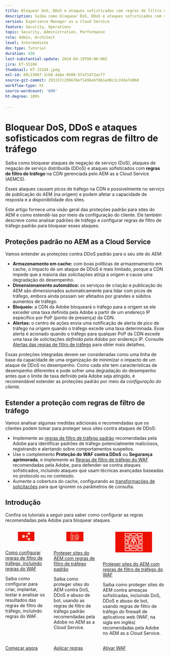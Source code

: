 ```yaml
---
title: Bloquear DoS, DDoS e ataques sofisticados com regras de filtro de tráfego
description: Saiba como bloquear DoS, DDoS e ataques sofisticados com regras de filtro de tráfego no AEM as a Cloud Service.
version: Experience Manager as a Cloud Service
feature: Security, Operations
topic: Security, Administration, Performance
role: Admin, Architect
level: Intermediate
doc-type: Tutorial
duration: 436
last-substantial-update: 2024-04-19T00:00:00Z
jira: KT-15184
thumbnail: KT-15184.jpeg
exl-id: 60c2306f-3cb6-4a6e-9588-5fa71472acf7
source-git-commit: 293157c296676ef1496e6f861ed8c2c24da7e068
workflow-type: ht
source-wordcount: '609'
ht-degree: 100%

---
```


# Bloquear DoS, DDoS e ataques sofisticados com regras de filtro de tráfego

Saiba como bloquear ataques de negação de serviço (DoS), ataques de negação de serviço distribuída (DDoS) e ataques sofisticados com **regras de filtro de tráfego** na CDN gerenciada pelo AEM as a Cloud Service (AEMCS).

Esses ataques causam picos de tráfego na CDN e possivelmente no serviço de publicação do AEM (na origem) e podem afetar a capacidade de resposta e a disponibilidade dos sites.

Este artigo fornece uma visão geral das proteções padrão para sites do AEM e como estendê-las por meio da configuração do cliente. Ele também descreve como analisar padrões de tráfego e configurar regras de filtro de tráfego padrão para bloquear esses ataques.

## Proteções padrão no AEM as a Cloud Service

Vamos entender as proteções contra DDoS padrão para o seu site do AEM:

- **Armazenamento em cache:** com boas políticas de armazenamento em cache, o impacto de um ataque de DDoS é mais limitado, porque a CDN impede que a maioria das solicitações atinja a origem e cause uma degradação do desempenho.
- **Dimensionamento automático:** os serviços de criação e publicação do AEM são dimensionados automaticamente para lidar com picos de tráfego, embora ainda possam ser afetados por grandes e súbitos aumentos de tráfego.
- **Bloqueio:** a CDN da Adobe bloqueará o tráfego para a origem se ele exceder uma taxa definida pela Adobe a partir de um endereço IP específico por PoP (ponto de presença) da CDN.
- **Alertas:** o centro de ações envia uma notificação de alerta de pico de tráfego na origem quando o tráfego excede uma taxa determinada. Esse alerta é acionado quando o tráfego para qualquer PoP da CDN excede uma taxa de solicitações _definida pela Adobe_ por endereço IP. Consulte [Alertas das regras de filtro de tráfego](https://experienceleague.adobe.com/pt-br/docs/experience-manager-cloud-service/content/security/traffic-filter-rules-including-waf#traffic-filter-rules-alerts) para obter mais detalhes.

Essas proteções integradas devem ser consideradas como uma linha de base da capacidade de uma organização de minimizar o impacto de um ataque de DDoS no desempenho. Como cada site tem características de desempenho diferentes e pode sofrer uma degradação do desempenho antes que o limite de taxa definido pela Adobe seja atingido, é recomendável estender as proteções padrão por meio da _configuração do cliente_.

## Estender a proteção com regras de filtro de tráfego

Vamos analisar algumas medidas adicionais e recomendadas que os clientes podem tomar para proteger seus sites contra ataques de DDoS:

- Implemente as [regras de filtro de tráfego padrão](./traffic-filter-and-waf-rules/use-cases/using-traffic-filter-rules.md) recomendadas pela Adobe para identificar padrões de tráfego potencialmente maliciosos, registrando e alertando sobre comportamentos suspeitos.
- Use o complemento **Proteção do WAF contra DDoS** ou **Segurança aprimorada**, e implemente as [Regras de filtro de tráfego do WAF](./traffic-filter-and-waf-rules/use-cases/using-waf-rules.md) recomendadas pela Adobe, para defender-se contra ataques sofisticados, incluindo ataques que usam técnicas avançadas baseadas no protocolo ou no conteúdo.
- Aumente a cobertura do cache, configurando as [transformações de solicitações](./traffic-filter-and-waf-rules/how-to/request-transformation.md) para que ignorem os parâmetros de consulta.

## Introdução

Confira os tutoriais a seguir para saber como configurar as regras recomendadas pela Adobe para bloquear ataques.

<!-- CARDS
{target = _self}

* ./traffic-filter-and-waf-rules/setup.md
  {title = How to set up traffic filter rules including WAF rules}
  {description = Learn how to set up to create, deploy, test, and analyze the results of traffic filter rules including WAF rules.}
  {image = ./traffic-filter-and-waf-rules/assets/setup/rules-setup.png}
  {cta = Start Now}

* ./traffic-filter-and-waf-rules/use-cases/using-traffic-filter-rules.md
  {title = Protecting AEM websites using standard traffic filter rules}
  {description = Learn how to protect AEM websites from DoS, DDoS and bot abuse using Adobe-recommended standard traffic filter rules in AEM as a Cloud Service.}
  {image = ./traffic-filter-and-waf-rules/assets/use-cases/using-traffic-filter-rules.png}
  {cta = Apply Rules}

* ./traffic-filter-and-waf-rules/use-cases/using-waf-rules.md
  {title = Protecting AEM websites using WAF traffic filter rules}
  {description = Learn how to protect AEM websites from sophisticated threats including DoS, DDoS, and bot abuse using Adobe-recommended Web Application Firewall (WAF) traffic filter rules in AEM as a Cloud Service.}
  {image = ./traffic-filter-and-waf-rules/assets/use-cases/using-waf-rules.png}
  {cta = Activate WAF}

-->
<!-- START CARDS HTML - DO NOT MODIFY BY HAND -->
<div class="columns">
    <div class="column is-half-tablet is-half-desktop is-one-third-widescreen" aria-label="How to set up traffic filter rules including WAF rules">
        <div class="card" style="height: 100%; display: flex; flex-direction: column; height: 100%;">
            <div class="card-image">
                <figure class="image x-is-16by9">
                    <a href="./traffic-filter-and-waf-rules/setup.md" title="Como configurar regras de filtro de tráfego, incluindo regras do WAF" target="_self" rel="referrer">
                        <img class="is-bordered-r-small" src="./traffic-filter-and-waf-rules/assets/setup/rules-setup.png" alt="Como configurar regras de filtro de tráfego, incluindo regras do WAF"
                             style="width: 100%; aspect-ratio: 16 / 9; object-fit: cover; overflow: hidden; display: block; margin: auto;">
                    </a>
                </figure>
            </div>
            <div class="card-content is-padded-small" style="display: flex; flex-direction: column; flex-grow: 1; justify-content: space-between;">
                <div class="top-card-content">
                    <p class="headline is-size-6 has-text-weight-bold">
                        <a href="./traffic-filter-and-waf-rules/setup.md" target="_self" rel="referrer" title="Como configurar regras de filtro de tráfego, incluindo regras do WAF">Como configurar regras de filtro de tráfego, incluindo regras do WAF</a>
                    </p>
                    <p class="is-size-6">Saiba como configurar para criar, implantar, testar e analisar os resultados das regras de filtro de tráfego, incluindo regras do WAF.</p>
                </div>
                <a href="./traffic-filter-and-waf-rules/setup.md" target="_self" rel="referrer" class="spectrum-Button spectrum-Button--outline spectrum-Button--primary spectrum-Button--sizeM" style="align-self: flex-start; margin-top: 1rem;">
                    <span class="spectrum-Button-label has-no-wrap has-text-weight-bold">Começar agora</span>
                </a>
            </div>
        </div>
    </div>
    <div class="column is-half-tablet is-half-desktop is-one-third-widescreen" aria-label="Protecting AEM websites using standard traffic filter rules">
        <div class="card" style="height: 100%; display: flex; flex-direction: column; height: 100%;">
            <div class="card-image">
                <figure class="image x-is-16by9">
                    <a href="./traffic-filter-and-waf-rules/use-cases/using-traffic-filter-rules.md" title="Proteger sites do AEM com regras de filtro de tráfego padrão" target="_self" rel="referrer">
                        <img class="is-bordered-r-small" src="./traffic-filter-and-waf-rules/assets/use-cases/using-traffic-filter-rules.png" alt="Proteger sites do AEM com regras de filtro de tráfego padrão"
                             style="width: 100%; aspect-ratio: 16 / 9; object-fit: cover; overflow: hidden; display: block; margin: auto;">
                    </a>
                </figure>
            </div>
            <div class="card-content is-padded-small" style="display: flex; flex-direction: column; flex-grow: 1; justify-content: space-between;">
                <div class="top-card-content">
                    <p class="headline is-size-6 has-text-weight-bold">
                        <a href="./traffic-filter-and-waf-rules/use-cases/using-traffic-filter-rules.md" target="_self" rel="referrer" title="Proteger sites do AEM com regras de filtro de tráfego padrão">Proteger sites do AEM com regras de filtro de tráfego padrão</a>
                    </p>
                    <p class="is-size-6">Saiba como proteger sites do AEM contra DoS, DDoS e abuso de bot, usando as regras de filtro de tráfego padrão recomendadas pela Adobe no AEM as a Cloud Service.</p>
                </div>
                <a href="./traffic-filter-and-waf-rules/use-cases/using-traffic-filter-rules.md" target="_self" rel="referrer" class="spectrum-Button spectrum-Button--outline spectrum-Button--primary spectrum-Button--sizeM" style="align-self: flex-start; margin-top: 1rem;">
                    <span class="spectrum-Button-label has-no-wrap has-text-weight-bold">Aplicar regras</span>
                </a>
            </div>
        </div>
    </div>
    <div class="column is-half-tablet is-half-desktop is-one-third-widescreen" aria-label="Protecting AEM websites using WAF traffic filter rules">
        <div class="card" style="height: 100%; display: flex; flex-direction: column; height: 100%;">
            <div class="card-image">
                <figure class="image x-is-16by9">
                    <a href="./traffic-filter-and-waf-rules/use-cases/using-waf-rules.md" title="Proteger sites do AEM com regras de filtro de tráfego do WAF" target="_self" rel="referrer">
                        <img class="is-bordered-r-small" src="./traffic-filter-and-waf-rules/assets/use-cases/using-waf-rules.png" alt="Proteger sites do AEM com regras de filtro de tráfego do WAF"
                             style="width: 100%; aspect-ratio: 16 / 9; object-fit: cover; overflow: hidden; display: block; margin: auto;">
                    </a>
                </figure>
            </div>
            <div class="card-content is-padded-small" style="display: flex; flex-direction: column; flex-grow: 1; justify-content: space-between;">
                <div class="top-card-content">
                    <p class="headline is-size-6 has-text-weight-bold">
                        <a href="./traffic-filter-and-waf-rules/use-cases/using-waf-rules.md" target="_self" rel="referrer" title="Proteger sites do AEM com regras de filtro de tráfego do WAF">Proteger sites do AEM com regras de filtro de tráfego do WAF</a>
                    </p>
                    <p class="is-size-6">Saiba como proteger sites do AEM contra ameaças sofisticadas, incluindo DoS, DDoS e abuso de bot, usando regras de filtro de tráfego do firewall de aplicativos web (WAF, na sigla em inglês) recomendadas pela Adobe no AEM as a Cloud Service.</p>
                </div>
                <a href="./traffic-filter-and-waf-rules/use-cases/using-waf-rules.md" target="_self" rel="referrer" class="spectrum-Button spectrum-Button--outline spectrum-Button--primary spectrum-Button--sizeM" style="align-self: flex-start; margin-top: 1rem;">
                    <span class="spectrum-Button-label has-no-wrap has-text-weight-bold">Ativar WAF</span>
                </a>
            </div>
        </div>
    </div>
</div>
<!-- END CARDS HTML - DO NOT MODIFY BY HAND -->
